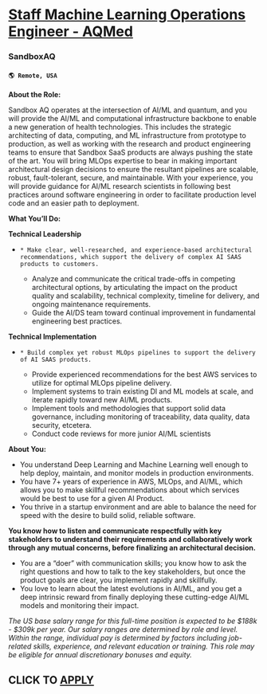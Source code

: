 # [Staff Machine Learning Operations Engineer - AQMed](https://www.remotewlb.com/apply/staff-machine-learning-operations-engineer-aqmed)  
### SandboxAQ  
#### `🌎 Remote, USA`  

**About the Role:**

Sandbox AQ operates at the intersection of AI/ML and quantum, and you will provide the AI/ML and computational infrastructure backbone to enable a new generation of health technologies. This includes the strategic architecting of data, computing, and ML infrastructure from prototype to production, as well as working with the research and product engineering teams to ensure that Sandbox SaaS products are always pushing the state of the art. You will bring MLOps expertise to bear in making important architectural design decisions to ensure the resultant pipelines are scalable, robust, fault-tolerant, secure, and maintainable. With your experience, you will provide guidance for AI/ML research scientists in following best practices around software engineering in order to facilitate production level code and an easier path to deployment.

**What You’ll Do:**

**Technical Leadership**

  *     * Make clear, well-researched, and experience-based architectural recommendations, which support the delivery of complex AI SAAS products to customers. 
    * Analyze and communicate the critical trade-offs in competing architectural options, by articulating the impact on the product quality and scalability, technical complexity, timeline for delivery, and ongoing maintenance requirements.
    * Guide the AI/DS team toward continual improvement in fundamental engineering best practices.

**Technical Implementation**

  *     * Build complex yet robust MLOps pipelines to support the delivery of AI SAAS products.
    * Provide experienced recommendations for the best AWS services to utilize for optimal MLOps pipeline delivery. 
    * Implement systems to train existing Dl and ML models at scale, and iterate rapidly toward new AI/ML products.
    * Implement tools and methodologies that support solid data governance, including monitoring of traceability, data quality, data security, etcetera. 
    * Conduct code reviews for more junior AI/ML scientists

**About You:**

  * You understand Deep Learning and Machine Learning well enough to help deploy, maintain, and monitor models in production environments.
  * You have 7+ years of experience in AWS, MLOps, and AI/ML, which allows you to make skillful recommendations about which services would be best to use for a given AI Product.
  * You thrive in a startup environment and are able to balance the need for speed with the desire to build solid, reliable software.

**You know how to listen and communicate respectfully with key stakeholders to understand their requirements and collaboratively work through any mutual concerns, before finalizing an architectural decision.**

  * You are a “doer” with communication skills; you know how to ask the right questions and how to talk to the key stakeholders, but once the product goals are clear, you implement rapidly and skillfully.
  * You love to learn about the latest evolutions in AI/ML, and you get a deep intrinsic reward from finally deploying these cutting-edge AI/ML models and monitoring their impact.

_The US base salary range for this full-time position is expected to be $188k - $309k per year. Our salary ranges are determined by role and level. Within the range, individual pay is determined by factors including job-related skills, experience, and relevant education or training. This role may be eligible for annual discretionary bonuses and equity._

  
## CLICK TO [APPLY](https://www.remotewlb.com/apply/staff-machine-learning-operations-engineer-aqmed)

